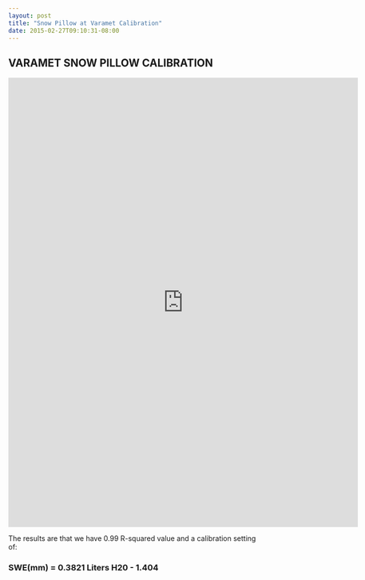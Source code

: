 ```yaml
---
layout: post
title: "Snow Pillow at Varamet Calibration"
date: 2015-02-27T09:10:31-08:00
---
```


VARAMET SNOW PILLOW CALIBRATION
------------

<iframe src="http://bl.ocks.org/dataRonin/raw/b7438ef11869be0f63b2" width="700" height="900" frameBorder="0" scrolling="no"></iframe>

The results are that we have 0.99 R-squared value and a calibration setting of:

### SWE(mm) = 0.3821 Liters H20 - 1.404